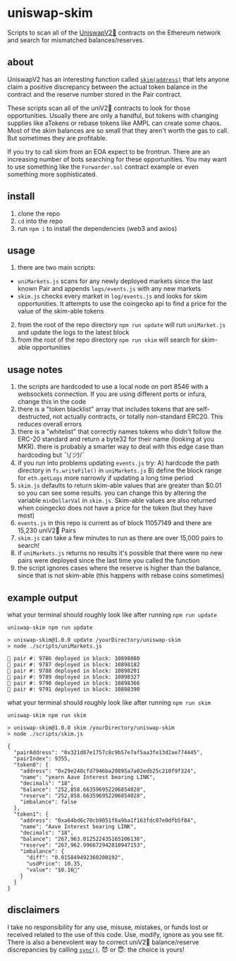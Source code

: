 # uniswap-skim

Scripts to scan all of the [UniswapV2🦄](https://uniswap.org/) contracts on the Ethereum network and search for mismatched balances/reserves.

## about

UniswapV2 has an interesting function called [`skim(address)`](https://github.com/Uniswap/uniswap-v2-core/blob/master/contracts/UniswapV2Pair.sol#L190-L195) that lets anyone claim a positive discrepancy between the actual token balance in the contract and the reserve number stored in the Pair contract. 

These scripts scan all of the uniV2🦄 contracts to look for those opportunities. Usually there are only a handful, but tokens with changing supplies like aTokens or rebase tokens like AMPL can create some chaos. Most of the skim balances are so small that they aren't worth the gas to call. But sometimes they are profitable. 

If you try to call skim from an EOA expect to be frontrun. There are an increasing number of bots searching for these opportunities. You may want to use something like the `Forwarder.sol` contract example or even something more sophisticated.

## install

1. clone the repo
2. `cd` into the repo
3. run `npm i` to install the dependencies (web3 and axios)

## usage

1. there are two main scripts: 
  - `uniMarkets.js` scans for any newly deployed markets since the last known Pair and appends `logs/events.js` with any new markets
  - `skim.js` checks every market in `log/events.js` and looks for skim opportunities. It attempts to use the coingecko api to find a price for the value of the skim-able tokens
2. from the root of the repo directory `npm run update` will run `uniMarket.js` and update the logs to the latest block
3. from the root of the repo directory `npm run skim` will search for skim-able opportunities

## usage notes

1. the scripts are hardcoded to use a local node on port 8546 with a websockets connection. If you are using different ports or infura, change this in the code
2. there is a "token blacklist" array that includes tokens that are self-destructed, not actually contracts, or totally non-standard ERC20. This reduces overall errors
3. there is a "whitelist" that correctly names tokens who didn't follow the ERC-20 standard and return a byte32 for their name (looking at you MKR). there is probably a smarter way to deal with this edge case than hardcoding but ¯\\_(ツ)_/¯
4. if you run into problems updating `events.js` try: A) hardcode the path directory in `fs.writeFile()` in `uniMarkets.js` B) define the block range for `eth.getLogs` more narrowly if updating a long time period
5. `skim.js` defaults to return skim-able values that are greater than $0.01 so you can see some results. you can change this by altering the variable `minDollarVal` in `skim.js`. Skim-able values are also returned when coingecko does not have a price for the token (but they have most)
6. `events.js` in this repo is current as of block 11057149 and there are 15,230 uniV2🦄 Pairs
7. `skim.js` can take a few minutes to run as there are over 15,000 pairs to search!
8. if `uniMarkets.js` returns no results it's possible that there were no new pairs were deployed since the last time you called the function
9. the script ignores cases where the reserve is higher than the balance, since that is not skim-able (this happens with rebase coins sometimes)

## example output

what your terminal should roughly look like after running `npm run update`

```
uniswap-skim npm run update

> uniswap-skim@1.0.0 update /yourDirectory/uniswap-skim
> node ./scripts/uniMarkets.js

🦄 pair #: 9786 deployed in block: 10898080
🦄 pair #: 9787 deployed in block: 10898182
🦄 pair #: 9788 deployed in block: 10898201
🦄 pair #: 9789 deployed in block: 10898327
🦄 pair #: 9790 deployed in block: 10898366
🦄 pair #: 9791 deployed in block: 10898390
```

what your terminal should roughly look like after running `npm run skim`

```
uniswap-skim npm run skim

> uniswap-skim@1.0.0 skim /yourDirectory/uniswap-skim
> node ./scripts/skim.js

{
  "pairAddress": "0x321d87e1757c8c9b57e7af5aa3fe13d2ae774445",
  "pairIndex": 9355,
  "token0": {
    "address": "0x29e240cfd7946ba20895a7a02edb25c210f9f324",
    "name": "yearn Aave Interest bearing LINK",
    "decimals": "18",
    "balance": "252,858.663596952206854028",
    "reserve": "252,858.663596952206854028",
    "imbalance": false
  },
  "token1": {
    "address": "0xa64bd6c70cb9051f6a9ba1f163fdc07e0dfb5f84",
    "name": "Aave Interest bearing LINK",
    "decimals": "18",
    "balance": "267,963.012522435165106136",
    "reserve": "267,962.996672942810947153",
    "imbalance": {
      "diff": "0.015849492360200192",
      "usdPrice": 10.35,
      "value": "$0.16🦄"
    }
  }
}
```

## disclaimers

I take no responsibility for any use, misuse, mistakes, or funds lost or received related to the use of this code. Use, modify, ignore as you see fit. There is also a benevolent way to correct uniV2🦄 balance/reserve discrepancies by calling [`sync()`](https://github.com/Uniswap/uniswap-v2-core/blob/master/contracts/UniswapV2Pair.sol#L198-L200). 
😈 or 😇: the choice is yours!
